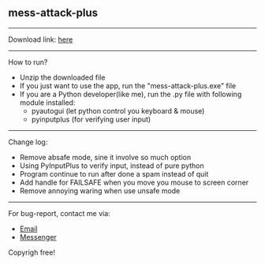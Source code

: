 <h2>mess-attack-plus</h2>
<hr><p>Download link: <a href="https://codeload.github.com/ThienStai/mess-attack-plus/zip/master">here</a> </p>
<hr>
<p>How to run?</p>
<ul>
<li>Unzip the downloaded file</li>
<li>If you just want to use the app, run the "mess-attack-plus.exe" file</li>
<li>If you are a Python developer(like me), run the .py file with following module installed:
<ul>
<li>pyautogui (let python control you keyboard & mouse)
<li>pyinputplus (for verifying user input)</li>
</ul>
</li>
</ul><hr>
<p>Change log:</p>
<ul>
<li>Remove absafe mode, sine it involve so much option</li>
<li>Using PyInputPlus to verify input, instead of pure python</li>
<li>Program continue to run after done a spam instead of quit</li>
<li>Add handle for FAILSAFE when you move you mouse to screen corner</li>
<li>Remove annoying waring when use unsafe mode</li>
</ul>
<hr>
<p>For bug-report, contact me via:</p><ul>
<li><a href="&#109;&#97;&#105;&#108;&#116;&#111;&#58;&#116;&#104;&#105;&#101;&#110;&#112;&#108;&#97;&#121;&#103;&#97;&#109;&#101;&#57;&#56;&#64;&#103;&#109;&#97;&#105;&#108;&#46;&#99;&#111;&#109;">Email</a></li>
<li><a href="https:///www.messenger.com/t/thienplaugame98">Messenger</a></li>
</ul>

<p>Copyrigh free!</p>


